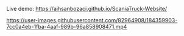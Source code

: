 Live demo: https://aihsanbozaci.github.io/ScaniaTruck-Website/

https://user-images.githubusercontent.com/82964908/184359903-7cc0a4eb-1fba-4aaf-989b-96a858908471.mp4
